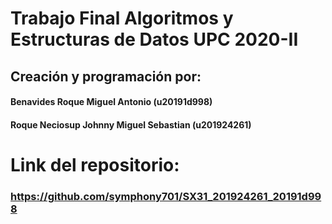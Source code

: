 # Trabajo Final Algoritmos y Estructuras de Datos UPC 2020-II
## Creación y programación por: 
#### Benavides Roque Miguel Antonio						(u20191d998)
#### Roque Neciosup Johnny Miguel Sebastian		(u201924261)
# Link del repositorio:
### https://github.com/symphony701/SX31_201924261_20191d998
